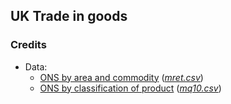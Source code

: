 
## UK Trade in goods


### Credits

 - Data: 
   - [ONS by area and commodity](https://www.ons.gov.uk/economy/nationalaccounts/balanceofpayments/datasets/tradeingoodsmretsallbopeu2013timeseriesspreadsheet)
     ([*mret.csv*](https://www.ons.gov.uk/file?uri=/economy/nationalaccounts/balanceofpayments/datasets/tradeingoodsmretsallbopeu2013timeseriesspreadsheet/current/mret.csv))
   - [ONS by classification of product](https://www.ons.gov.uk/businessindustryandtrade/internationaltrade/datasets/uktradeingoodsbyclassificationofproductbyactivity)
     ([*mq10.csv*](https://www.ons.gov.uk/file?uri=/businessindustryandtrade/internationaltrade/datasets/uktradeingoodsbyclassificationofproductbyactivity/current/mq10.csv))

